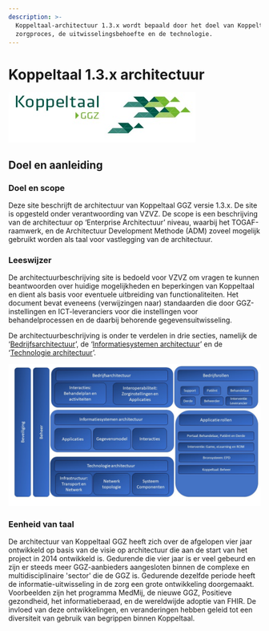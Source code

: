 ```yaml
---
description: >-
  Koppeltaal-architectuur 1.3.x wordt bepaald door het doel van Koppeltaal, het
  zorgproces, de uitwisselingsbehoefte en de technologie.
---
```


# Koppeltaal 1.3.x architectuur

![Logo\_vZVZ\_servicecentrum.JPG](.gitbook/assets/koppeltaal.jpg)

## Doel en aanleiding

### Doel en scope

Deze site beschrijft de architectuur van Koppeltaal GGZ versie 1.3.x. De site is opgesteld onder verantwoording van VZVZ. De scope is een beschrijving van de architectuur op ‘Enterprise Architectuur’ niveau, waarbij het TOGAF-raamwerk, en de Architectuur Development Methode \(ADM\) zoveel mogelijk gebruikt worden als taal voor vastlegging van de architectuur.

### Leeswijzer

De architectuurbeschrijving site is bedoeld voor VZVZ om vragen te kunnen beantwoorden over huidige mogelijkheden en beperkingen van Koppeltaal en dient als basis voor eventuele uitbreiding van functionaliteiten. Het document bevat eveneens \(verwijzingen naar\) standaarden die door GGZ-instellingen en ICT-leveranciers voor die instellingen voor behandelprocessen en de daarbij behorende gegevensuitwisseling.

De architectuurbeschrijving is onder te verdelen in drie secties, namelijk de ‘[Bedrijfsarchitectuur](https://stibbe.gitbook.io/koppeltaal-1-3-x-architectuur/bedrijfsarchitectuur)’, de ‘[Informatiesystemen architectuur](https://stibbe.gitbook.io/koppeltaal-1-3-x-architectuur/informatiesystemen-architectuur)’ en de ‘[Technologie architectuur](https://stibbe.gitbook.io/koppeltaal-1-3-x-architectuur/technologie-architectuur)’.

![Koppeltaal architectuur](.gitbook/assets/1.jpeg)

### Eenheid van taal

De architectuur van Koppeltaal GGZ heeft zich over de afgelopen vier jaar ontwikkeld op basis van de visie op architectuur die aan de start van het project in 2014 ontwikkeld is. Gedurende die vier jaar is er veel gebeurd en zijn er steeds meer GGZ-aanbieders aangesloten binnen de complexe en multidisciplinaire 'sector' die de GGZ is. Gedurende dezelfde periode heeft de informatie-uitwisseling in de zorg een grote ontwikkeling doorgemaakt. Voorbeelden zijn het programma MedMij, de nieuwe GGZ, Positieve gezondheid, het informatieberaad, en de wereldwijde adoptie van FHIR. De invloed van deze ontwikkelingen, en veranderingen hebben geleid tot een diversiteit van gebruik van begrippen binnen Koppeltaal.

